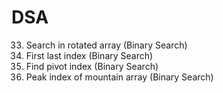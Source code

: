 # DSA

33. Search in rotated array (Binary Search)
34. First last index (Binary Search)
724. Find pivot index (Binary Search)
852. Peak index of mountain array (Binary Search)
